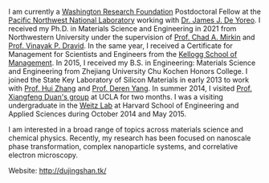 I am currently a [Washington Research Foundation](https://www.wrfseattle.org/) Postdoctoral Fellow at the [Pacific Northwest National Laboratory](https://www.pnnl.gov/) working with [Dr. James J. De Yoreo](https://www.pnnl.gov/people/james-de-yoreo). I received my Ph.D. in Materials Science and Engineering in 2021 from Northwestern University under the supervision of [Prof. Chad A. Mirkin](http://mirkin-group.northwestern.edu/) and [Prof. Vinayak P. Dravid](http://vpd.ms.northwestern.edu). In the same year, I received a Certificate for Management for Scientists and Engineers from the [Kellogg School of Management](https://www.kellogg.northwestern.edu/programs/management-scientists-engineers.aspx). In 2015, I received my B.S. in Engineering: Materials Science and Engineering from Zhejiang University Chu Kochen Honors College. I joined the State Key Laboratory of Silicon Materials in early 2013 to work with [Prof. Hui Zhang](https://person.zju.edu.cn/en/zhanghui) and [Prof. Deren Yang](http://silicongroup.zju.edu.cn/en/yangderen/). In summer 2014, I visited [Prof. Xiangfeng Duan's group](http://xduan.chem.ucla.edu/) at UCLA for two months. I was a visiting undergraduate in the [Weitz Lab](http://weitzlab.seas.harvard.edu/) at Harvard School of Engineering and Applied Sciences during October 2014 and May 2015. 

I am interested in a broad range of topics across materials science and chemical physics. Recently, my research has been focused on nanoscale phase transformation, complex nanoparticle systems, and correlative electron microscopy.

Website: http://dujingshan.tk/
